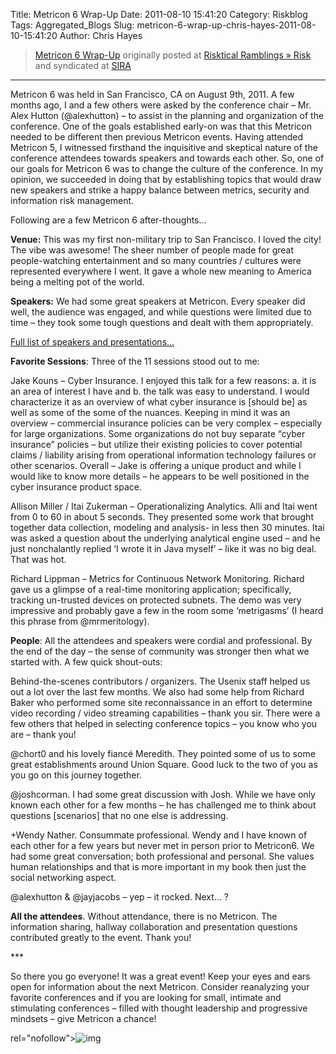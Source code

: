 Title: Metricon 6 Wrap-Up
Date: 2011-08-10 15:41:20
Category: Riskblog
Tags: Aggregated_Blogs
Slug: metricon-6-wrap-up-chris-hayes-2011-08-10-15:41:20
Author: Chris Hayes

>[Metricon 6 Wrap-Up](http://risktical.com/2011/08/10/metricon-6-wrap-up/) originally posted at [Risktical Ramblings » Risk](http://risktical.com) and syndicated at [SIRA](http://societyinforisk.org)
***
Metricon 6 was held in San Francisco, CA on August 9th, 2011. A few months ago, I and a few others were asked by the conference chair – Mr. Alex Hutton (@alexhutton) – to assist in the planning and organization of the conference. One of the goals established early-on was that this Metricon needed to be different then previous Metricon events. Having attended Metricon 5, I witnessed firsthand the inquisitive and skeptical nature of the conference attendees towards speakers and towards each other. So, one of our goals for Metricon 6 was to change the culture of the conference. In my opinion, we succeeded in doing that by establishing topics that would draw new speakers and strike a happy balance between metrics, security and information risk management.

Following are a few Metricon 6 after-thoughts…

**Venue:** This was my first non-military trip to San Francisco. I loved the city! The vibe was awesome! The sheer number of people made for great people-watching entertainment and so many countries / cultures were represented everywhere I went. It gave a whole new meaning to America being a melting pot of the world.

**Speakers:** We had some great speakers at Metricon. Every speaker did well, the audience was engaged, and while questions were limited due to time – they took some tough questions and dealt with them appropriately.

[Full list of speakers and presentations…](http://metricon6.files.wordpress.com/2011/08/metricon6_program_final.pdf)

**Favorite Sessions**: Three of the 11 sessions stood out to me:

Jake Kouns – Cyber Insurance. I enjoyed this talk for a few reasons: a. it is an area of interest I have and b. the talk was easy to understand. I would characterize it as an overview of what cyber insurance is [should be] as well as some of the some of the nuances. Keeping in mind it was an overview – commercial insurance policies can be very complex – especially for large organizations. Some organizations do not buy separate “cyber insurance” policies – but utilize their existing policies to cover potential claims / liability arising from operational information technology failures or other scenarios. Overall – Jake is offering a unique product and while I would like to know more details – he appears to be well positioned in the cyber insurance product space.

Allison Miller / Itai Zukerman – Operationalizing Analytics. Alli and Itai went from 0 to 60 in about 5 seconds. They presented some work that brought together data collection, modeling and analysis- in less then 30 minutes. Itai was asked a question about the underlying analytical engine used – and he just nonchalantly replied ‘I wrote it in Java myself’ – like it was no big deal. That was hot.

Richard Lippman – Metrics for Continuous Network Monitoring. Richard gave us a glimpse of a real-time monitoring application; specifically, tracking un-trusted devices on protected subnets. The demo was very impressive and probably gave a few in the room some ‘metrigasms’ (I heard this phrase from @mrmeritology).

**People**: All the attendees and speakers were cordial and professional. By the end of the day – the sense of community was stronger then what we started with. A few quick shout-outs:

Behind-the-scenes contributors / organizers. The Usenix staff helped us out a lot over the last few months. We also had some help from Richard Baker who performed some site reconnaissance in an effort to determine video recording / video streaming capabilities – thank you sir. There were a few others that helped in selecting conference topics – you know who you are – thank you!

@chort0 and his lovely fiancé Meredith. They pointed some of us to some great establishments around Union Square. Good luck to the two of you as you go on this journey together.

@joshcorman. I had some great discussion with Josh. While we have only known each other for a few months – he has challenged me to think about questions [scenarios] that no one else is addressing.

+Wendy Nather. Consummate professional. Wendy and I have known of each other for a few years but never met in person prior to Metricon6. We had some great conversation; both professional and personal. She values human relationships and that is more important in my book then just the social networking aspect.

@alexhutton & @jayjacobs – yep – it rocked. Next… ?

**All the attendees**. Without attendance, there is no Metricon. The information sharing, hallway collaboration and presentation questions contributed greatly to the event. Thank you!

\*\*\*

So there you go everyone! It was a great event! Keep your eyes and ears open for information about the next Metricon. Consider reanalyzing your favorite conferences and if you are looking for small, intimate and stimulating conferences – filled with thought leadership and progressive mindsets – give Metricon a chance!

rel="nofollow"\>![img](/images/blank.png%20/></a>%20<img%20alt=)


